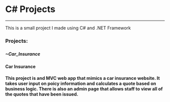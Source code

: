 # C# Projects
_________________________________________________________________
 This is a small project I made using C# and .NET Framework
 
 <h3>Projects:<h3>
   <h5>~Car_Insurance<h5> 

 <h4>Car Insurance<h4>
 
 <p>This project is and MVC web app that mimics a car insurance website. It takes user input on poicy information and calculates a quote based on business logic. There is also an admin page that allows staff to view all of the quotes that have been issued.<p>
